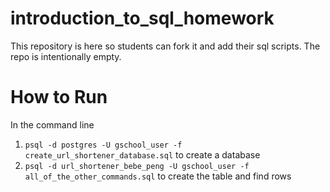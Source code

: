 introduction_to_sql_homework
============================

This repository is here so students can fork it and add their sql scripts. The repo is intentionally empty.

How to Run
==========

In the command line  
1. `psql -d postgres -U gschool_user -f create_url_shortener_database.sql` to create a database  
2. `psql -d url_shortener_bebe_peng -U gschool_user -f all_of_the_other_commands.sql` to create the table and find rows  

